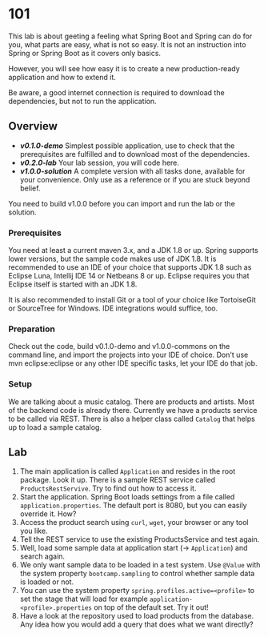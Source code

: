 # 101

This lab is about geeting a feeling what Spring Boot and Spring can do for you, what parts are easy, what is not so easy. It is not an instruction into Spring or Spring Boot as it covers only basics.

However, you will see how easy it is to create a new production-ready application and how to extend it.

Be aware, a good internet connection is required to download the dependencies, but not to run the application.

## Overview

+ ***v0.1.0-demo*** Simplest possible application, use to check that the prerequisites are fulfilled and to download most of the dependencies.
+ ***v0.2.0-lab***  Your lab session, you will code here.
+ ***v1.0.0-solution*** A complete version with all tasks done, available for your convenience. Only use as a reference or if you are stuck beyond belief.

You need to build v1.0.0 before you can import and run the lab or the solution.

### Prerequisites

You need at least a current maven 3.x, and a JDK 1.8 or up. Spring supports lower versions, but the sample code makes use of JDK 1.8. It is recommended to use an IDE of your choice that supports JDK 1.8 such as Eclipse Luna, Intellij IDE 14 or Netbeans 8 or up. Eclipse requires you that Eclipse itself is started with an JDK 1.8.

It is also recommended to install Git or a tool of your choice like TortoiseGit or SourceTree for Windows. IDE integrations would suffice, too.

### Preparation

Check out the code, build v0.1.0-demo and v1.0.0-commons on the command line, and import the projects into your IDE of choice. Don't use mvn eclipse:eclipse or any other IDE specific tasks, let your IDE do that job.

### Setup

We are talking about a music catalog. There are products and artists. Most of the backend code is already there. Currently we have a products service to be called via REST. There is also a helper class called `Catalog` that helps up to load a sample catalog.

## Lab

1. The main application is called `Application` and resides in the root package. Look it up. There is a sample REST service called `ProductsRestServive`. Try to find out how to access it.
2. Start the application. Spring Boot loads settings from a file called `application.properties`. The default port is 8080, but you can easily override it. How?
3. Access the product search using `curl`, `wget`, your browser or any tool you like.
4. Tell the REST service to use the existing ProductsService and test again.
5. Well, load some sample data at application start (-> `Application`) and search again.
6. We only want sample data to be loaded in a test system. Use `@Value` with the system property `bootcamp.sampling` to control whether sample data is loaded or not.
7. You can use the system property `spring.profiles.active=<profile>` to set the stage that will load for example `application-<profile>.properties` on top of the default set. Try it out!
8. Have a look at the repository used to load products from the database. Any idea how you would add a query that does what we want directly?



